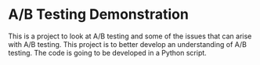 # A/B Testing Demonstration

This is a project to look at A/B testing and some of the issues that can arise with A/B testing.
This project is to better develop an understanding of A/B testing.
The code is going to be developed in a Python script.
